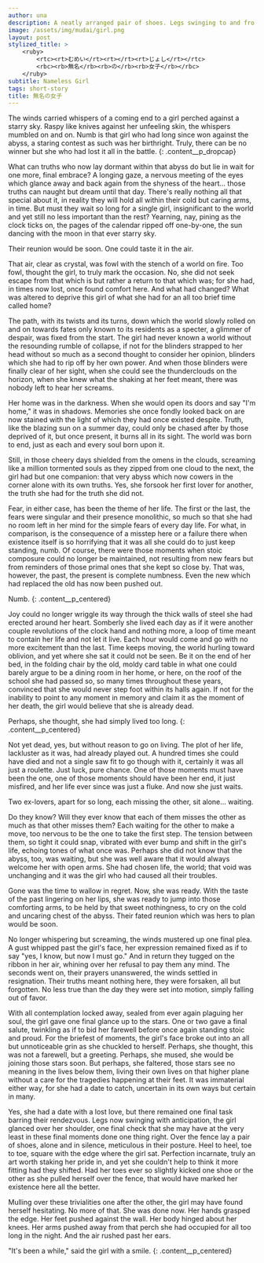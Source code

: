 ```yaml
---
author: una
description: A neatly arranged pair of shoes. Legs swinging to and fro over the edge. On the horizon, an apocalypse looms.
image: /assets/img/mudai/girl.png
layout: post
stylized_title: >
    <ruby>
        <rtc><rt>むめい</rt><rt></rt><rt>じょし</rt></rtc>
        <rbc><rb>無名</rb><rb>の</rb><rb>女子</rb></rbc>
    </ruby>
subtitle: Nameless Girl
tags: short-story
title: 無名の女子
---
```


The winds carried whispers of a coming end to a girl perched against a starry
sky. Raspy like knives against her unfeeling skin, the whispers mumbled on and
on. Numb is that girl who had long since won against the abyss, a staring
contest as such was her birthright. Truly, there can be no winner but she who
had lost it all in the battle.
{: .content__p_dropcap}

What can truths who now lay dormant within that abyss do but lie in wait for
one more, final embrace? A longing gaze, a nervous meeting of the eyes which
glance away and back again from the shyness of the heart... those truths can
naught but dream until that day. There's really nothing all that special about
it, in reality they will hold all within their cold but caring arms, in time.
But must they wait so long for a single girl, insignificant to the world and
yet still no less important than the rest? Yearning, nay, pining as the clock
ticks on, the pages of the calendar ripped off one-by-one, the sun dancing with
the moon in that ever starry sky.

Their reunion would be soon. One could taste it in the air.

That air, clear as crystal, was fowl with the stench of a world on fire. Too
fowl, thought the girl, to truly mark the occasion. No, she did not seek escape
from that which is but rather a return to that which was; for she had, in times
now lost, once found comfort here. And what had changed? What was altered to
deprive this girl of what she had for an all too brief time called home?

The path, with its twists and its turns, down which the world slowly rolled on
and on towards fates only known to its residents as a specter, a glimmer of
despair, was fixed from the start. The girl had never known a world without the
resounding rumble of collapse, if not for the blinders strapped to her head
without so much as a second thought to consider her opinion, blinders which she
had to rip off by her own power. And when those blinders were finally clear of
her sight, when she could see the thunderclouds on the horizon, when she knew
what the shaking at her feet meant, there was nobody left to hear her screams.

Her home was in the darkness. When she would open its doors and say "I'm home,"
it was in shadows. Memories she once fondly looked back on are now stained with
the light of which they had once existed despite. Truth, like the blazing sun
on a summer day, could only be chased after by those deprived of it, but once
present, it burns all in its sight. The world was born to end, just as each and
every soul born upon it.

Still, in those cheery days shielded from the omens in the clouds, screaming
like a million tormented souls as they zipped from one cloud to the next, the
girl had but one companion: that very abyss which now cowers in the corner
alone with its own truths. Yes, she forsook her first lover for another, the
truth she had for the truth she did not.

Fear, in either case, has been the theme of her life. The first or the last,
the fears were singular and their presence monolithic, so much so that she had
no room left in her mind for the simple fears of every day life. For what, in
comparison, is the consequence of a misstep here or a failure there when
existence itself is so horrifying that it was all she could do to just keep
standing, numb. Of course, there were those moments when stoic composure could
no longer be maintained, not resulting from new fears but from reminders of
those primal ones that she kept so close by. That was, however, the past, the
present is complete numbness. Even the new which had replaced the old has now
been pushed out.

Numb.
{: .content__p_centered}

Joy could no longer wriggle its way through the thick walls of steel she had
erected around her heart. Somberly she lived each day as if it were another
couple revolutions of the clock hand and nothing more, a loop of time meant to
contain her life and not let it live. Each hour would come and go with no more
excitement than the last. Time keeps moving, the world hurling toward oblivion,
and yet where she sat it could not be seen. Be it on the end of her bed, in the
folding chair by the old, moldy card table in what one could barely argue to be
a dining room in her home, or here, on the roof of the school she had passed
so, so many times throughout these years, convinced that she would never step
foot within its halls again. If not for the inability to point to any moment in
memory and claim it as the moment of her death, the girl would believe that she
is already dead.

Perhaps, she thought, she had simply lived too long.
{: .content__p_centered}

Not yet dead, yes, but without reason to go on living. The plot of her life,
lackluster as it was, had already played out. A hundred times she could have
died and not a single saw fit to go though with it, certainly it was all just a
roulette. Just luck, pure chance. One of those moments must have been the one,
one of those moments should have been her end, it just misfired, and her life
ever since was just a fluke. And now she just waits.

Two ex-lovers, apart for so long, each missing the other, sit alone... waiting.

Do they know? Will they ever know that each of them misses the other as much as
that other misses them? Each waiting for the other to make a move, too nervous
to be the one to take the first step. The tension between them, so tight it
could snap, vibrated with ever bump and shift in the girl's life, echoing tones
of what once was. Perhaps she did not know that the abyss, too, was waiting,
but she was well aware that it would always welcome her with open arms. She had
chosen life, the world; that void was unchanging and it was the girl who had
caused all their troubles.

Gone was the time to wallow in regret. Now, she was ready. With the taste of
the past lingering on her lips, she was ready to jump into those comforting
arms, to be held by that sweet nothingness, to cry on the cold and uncaring
chest of the abyss. Their fated reunion which was hers to plan would be soon.

No longer whispering but screaming, the winds mustered up one final plea. A
gust whipped past the girl's face, her expression remained fixed as if to say
"yes, I know, but now I must go." And in return they tugged on the ribbon in
her air, whining over her refusal to pay them any mind. The seconds went on,
their prayers unanswered, the winds settled in resignation. Their truths meant
nothing here, they were forsaken, all but forgotten. No less true than the day
they were set into motion, simply falling out of favor.

With all contemplation locked away, sealed from ever again plaguing her soul,
the girl gave one final glance up to the stars. One or two gave a final salute,
twinkling as if to bid her farewell before once again standing stoic and proud.
For the briefest of moments, the girl's face broke out into an all but
unnoticeable grin as she chuckled to herself. Perhaps, she thought, this was
not a farewell, but a greeting. Perhaps, she mused, she would be joining those
stars soon. But perhaps, she faltered, those stars see no meaning in the lives
below them, living their own lives on that higher plane without a care for the
tragedies happening at their feet. It was immaterial either way, for she had a
date to catch, uncertain in its own ways but certain in many.

Yes, she had a date with a lost love, but there remained one final task barring
their rendezvous. Legs now swinging with anticipation, the girl glanced over
her shoulder, one final check that she may have at the very least in these
final moments done one thing right. Over the fence lay a pair of shoes, alone
and in silence, meticulous in their posture. Heel to heel, toe to toe, square
with the edge where the girl sat. Perfection incarnate, truly an art worth
staking her pride in, and yet she couldn't help to think it more fitting had
they shifted. Had her toes ever so slightly kicked one shoe or the other as she
pulled herself over the fence, that would have marked her existence here all
the better.

Mulling over these trivialities one after the other, the girl may have found
herself hesitating. No more of that. She was done now. Her hands grasped the
edge. Her feet pushed against the wall. Her body hinged about her knees. Her
arms pushed away from that perch she had occupied for all too long in the
night. And the air rushed past her ears.

"It's been a while," said the girl with a smile.
{: .content__p_centered}
